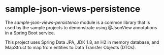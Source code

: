 # sample-json-views-persistence

The _sample-json-views-persistence_ module is a common library that is used by the sample projects to demonstrate using @JsonView annotations in a Spring Boot service.

This project uses Spring Data JPA, JDK 1.8, an H2 in memory database, and MapStruct to map from entities to Data Transfer Objects (DTOs).
